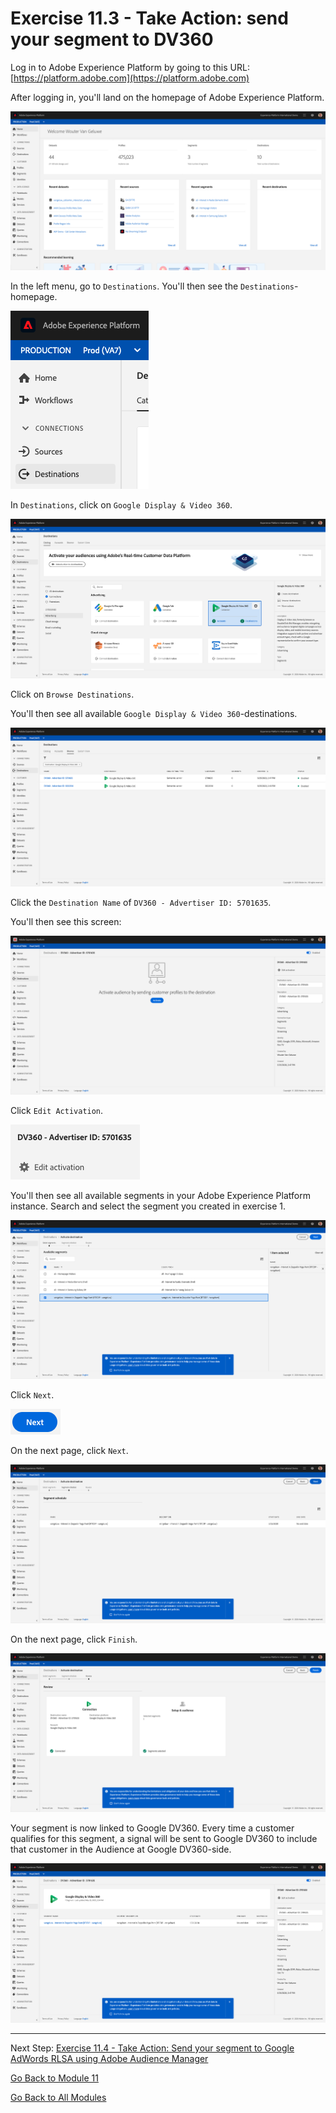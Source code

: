 # Exercise 11.3 - Take Action: send your segment to DV360

Log in to Adobe Experience Platform by going to this URL: [https://platform.adobe.com](https://platform.adobe.com)

After logging in, you'll land on the homepage of Adobe Experience Platform.

![Data Ingestion](./images/home.png)

In the left menu, go to ``Destinations``.
You'll then see the ``Destinations``-homepage.

![RTCDP](./images/rtcdpmenudest.png)

In ``Destinations``, click on ``Google Display & Video 360``.

![RTCDP](./images/rtcdpgoogleseg.png)

Click on ``Browse Destinations``.

You'll then see all available ``Google Display & Video 360``-destinations.

![RTCDP](./images/rtcdpgoogledest.png)

Click the ``Destination Name`` of ``DV360 - Advertiser ID: 5701635``.

You'll then see this screen:

![RTCDP](./images/rtcdpgoogledest1.png)

Click ``Edit Activation``.

![RTCDP](./images/rtcdpactivate.png)

You'll then see all available segments in your Adobe Experience Platform instance. Search and select the segment you created in exercise 1.

![RTCDP](./images/rtcdpactivateseg.png)

Click ``Next``.

![RTCDP](./images/rtcdpnext.png)

On the next page, click ``Next``.

![RTCDP](./images/rtcdpnext1.png)

On the next page, click ``Finish``.

![RTCDP](./images/rtcdpnext2.png)

Your segment is now linked to Google DV360. Every time a customer qualifies for this segment, a signal will be sent to Google DV360 to include that customer in the Audience at Google DV360-side.

![RTCDP](./images/rtcdpnext3.png)

---

Next Step: [Exercise 11.4 - Take Action: Send your segment to Google AdWords RLSA using Adobe Audience Manager](./ex4.md)

[Go Back to Module 11](./README.md)

[Go Back to All Modules](../../README.md)
